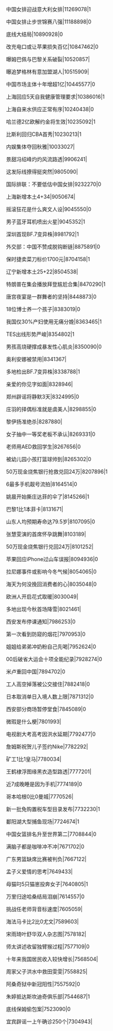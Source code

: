 中国女排迎战意大利女排|11269078|1

中国女排止步世锦赛八强|11188898|0

底线大结局|10890928|0

改充电口或让苹果损失百亿|10847462|0

曝姆巴佩与巴黎关系破裂|10520857|

曝追梦格林有意加盟湖人|10515909|

中国市场主体十年增超1亿|10445577|0

上海回应5天自我健康管理要求|10386016|1

上海自来水供应正常有序|10240438|0

哈兰德2亿欧解约金将生效|10235092|1

比斯利回归CBA首秀|10230213|1

内娱集体夺回秋雅|10033027|

景甜冯绍峰灼灼风流路透|9906241|

这发际线撩得挺突然|9805090|

国际排联：不要低估中国女排|9232270|0

上海新增本土4+34|9050674|

摇滚狂花是什么爽文人设|9045550|0

男子蓝牙耳机喷出火星|9045352|1

深圳首现BF.7变异株|8981792|1

外交部：中国不赞成脱钩断链|8875891|0

保时捷卖菜刀标价1700元|8704158|1

辽宁新增本土25+22|8504538|

特朗普在集会播放拜登尴尬合集|8470290|1

唐宫夜宴是一群舞者的坚持|8448873|0

18位博士养一个孩子|8383019|0

我国仅30%产妇使用无痛分娩|8363465|1

TES出线形势严峻|8354802|1

男孩高烧硬撑成暴发性心肌炎|8350090|0

奥利安娜被禁用|8341367|

多地检出BF.7变异株|8338788|1

亲爱的你见字如面|8328946|

郑州辟谣将静默3天|8324995|0

庄羽的择偶标准就是虞美人|8298855|0

黎伊扬准绝杀|8287880|

女子抽中一等奖老板不承认|8269331|0

老师用AED救回学生|8267656|0

被幼儿园小孩打篮球帅到|8265302|0

50万现金烧焦银行抢救兑回24万|8207896|1

6最多手机靓号流拍|8164514|0

姚晨开始撕庄达菲的伞了|8145266|1

巴黎1比1本菲卡|8131671|

山东人均预期寿命达79.5岁|8107095|0

张慧雯演的首席怀孕跳舞|8103189|

50万现金烧焦银行兑回24万|8101252|

苹果回应iPhone过山车误报|8094936|0

拉尼娜事件或影响今冬气候|8054065|0

海天为何没挽回消费者的心|8035048|0

欧洲人开启花式取暖|8030049|

多地出现今秋首场降雪|8021461|

西安发布停课通知|7986253|0

第一次看到防窥的烟花|7970953|0

姐姐给弟弟冲奶粉自己先喝|7952624|0

00后破省大运会十项全能纪录|7928274|0

米卢重回中国|7894702|0

工人高空掉落被公交接住|7882418|0

日本取消单日入境人数上限|7871312|0

西安部分商场暂停堂食|7845089|0

微瑕是什么梗|7801993|

电视剧大考高考因洪水延期|7792477|0

詹姆斯祝贺儿子签约Nike|7782292|

矿工1比1皇马|7780034|

王鹤棣浮图缘黑衣造型路透|7777201|

近7成晚睡是因为手机|7774189|0

哥本哈根0比0曼城|7770526|

新一批免购置税车型目录发布|7732230|1

鄱阳湖大型捕鱼现场|7724674|1

中国女篮排名升至世界第二|7708844|0

满脑子都是咖啡冲不冲|7671702|0

广东男篮缺席比赛被判负|7667122|

孟子义爱情的思考|7649433|

母猫叼5只猫崽投奔女子|7640805|1

万里归途哈桑结局泪崩|7614557|0

挑战任老师背音标速度|7605059|

海法马卡比2比0尤文|7589603|

宋雨琦叶舒华双人杂志图|7578182|

师太讲述收留独臂猴过程|7577109|0

十年来我国居民收入较快增长|7568504|

周家父子洪水中救田雯雯|7558825|

阿桑奇狱中新冠阳性|7557592|0

朱婷抵达斯坎迪奇俱乐部|7544687|1

底线保姆偷包案|7523090|0

宜宾辟谣一上午确诊250个|7304943|

